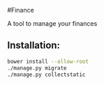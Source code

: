 #Finance

A tool to manage your finances

## Installation:

```bash
bower install --allow-root
./manage.py migrate
./manage.py collectstatic
```
